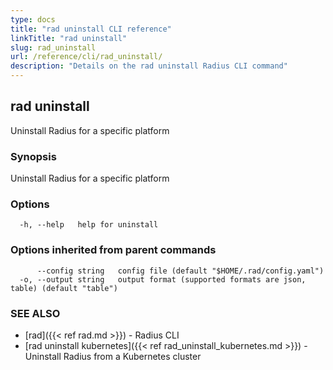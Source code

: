 ```yaml
---
type: docs
title: "rad uninstall CLI reference"
linkTitle: "rad uninstall"
slug: rad_uninstall
url: /reference/cli/rad_uninstall/
description: "Details on the rad uninstall Radius CLI command"
---
```

## rad uninstall

Uninstall Radius for a specific platform

### Synopsis

Uninstall Radius for a specific platform

### Options

```
  -h, --help   help for uninstall
```

### Options inherited from parent commands

```
      --config string   config file (default "$HOME/.rad/config.yaml")
  -o, --output string   output format (supported formats are json, table) (default "table")
```

### SEE ALSO

* [rad]({{< ref rad.md >}})	 - Radius CLI
* [rad uninstall kubernetes]({{< ref rad_uninstall_kubernetes.md >}})	 - Uninstall Radius from a Kubernetes cluster

